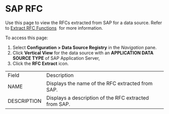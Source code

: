 # SAP RFC

<div class="use">

Use this page to view the RFCs extracted from SAP for a data source.
Refer to [Extract RFC
Functions](../../Integrate/Config/Extract_RFC_Functions.htm)  for more
information.<span> </span>

</div>

To access this page:

1.  Select <span style="font-weight: bold;">Configuration \> Data Source
    Registry</span> in the
    <span style="font-style: italic;">Navigation</span> pane.
2.  Click <span style="font-weight: bold;">Vertical View</span> for the
    data source with an <span style="font-weight: bold;">APPLICATION
    DATA SOURCE TYPE</span> of SAP Application Server,
3.  Click the <span style="font-weight: bold;">RFC Extract</span> icon.

|             |                                                       |
| ----------- | ----------------------------------------------------- |
| Field       | Description                                           |
| NAME        | Displays the name of the RFC extracted from SAP.      |
| DESCRIPTION | Displays a description of the RFC extracted from SAP. |
